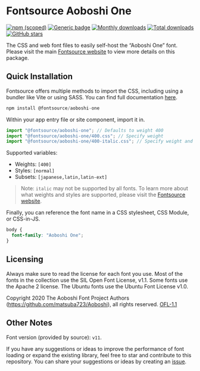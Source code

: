 # Fontsource Aoboshi One

[![npm (scoped)](https://img.shields.io/npm/v/@fontsource/aoboshi-one?color=brightgreen)](https://www.npmjs.com/package/@fontsource/aoboshi-one) [![Generic badge](https://img.shields.io/badge/fontsource-passing-brightgreen)](https://github.com/fontsource/fontsource) [![Monthly downloads](https://badgen.net/npm/dm/@fontsource/aoboshi-one)](https://github.com/fontsource/fontsource) [![Total downloads](https://badgen.net/npm/dt/@fontsource/aoboshi-one)](https://github.com/fontsource/fontsource) [![GitHub stars](https://img.shields.io/github/stars/fontsource/fontsource.svg?style=social&label=Star)](https://github.com/fontsource/fontsource/stargazers)

The CSS and web font files to easily self-host the “Aoboshi One” font. Please visit the main [Fontsource website](https://fontsource.org/fonts/aoboshi-one) to view more details on this package.

## Quick Installation

Fontsource offers multiple methods to import the CSS, including using a bundler like Vite or using SASS. You can find full documentation [here](https://fontsource.org/docs/getting-started/introduction).

```javascript
npm install @fontsource/aoboshi-one
```

Within your app entry file or site component, import it in.

```javascript
import "@fontsource/aoboshi-one"; // Defaults to weight 400
import "@fontsource/aoboshi-one/400.css"; // Specify weight
import "@fontsource/aoboshi-one/400-italic.css"; // Specify weight and style
```

Supported variables:
- Weights: `[400]`
- Styles: `[normal]`
- Subsets: `[japanese,latin,latin-ext]`

> Note: `italic` may not be supported by all fonts. To learn more about what weights and styles are supported, please visit the [Fontsource website](https://fontsource.org/fonts/aoboshi-one).

Finally, you can reference the font name in a CSS stylesheet, CSS Module, or CSS-in-JS.

```css
body {
  font-family: "Aoboshi One";
}
```

## Licensing
Always make sure to read the license for each font you use. Most of the fonts in the collection use the SIL Open Font License, v1.1. Some fonts use the Apache 2 license. The Ubuntu fonts use the Ubuntu Font License v1.0.

Copyright 2020 The Aoboshi Font Project Authors (https://github.com/matsuba723/Aoboshi), all rights reserved.
[OFL-1.1](https://openfontlicense.org)

## Other Notes
Font version (provided by source): `v11`.

If you have any suggestions or ideas to improve the performance of font loading or expand the existing library, feel free to star and contribute to this repository. You can share your suggestions or ideas by creating an [issue](https://github.com/fontsource/fontsource/issues).